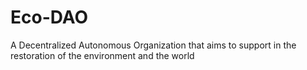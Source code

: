 # Eco-DAO
A Decentralized Autonomous Organization that aims to support in the restoration of the environment and the world
